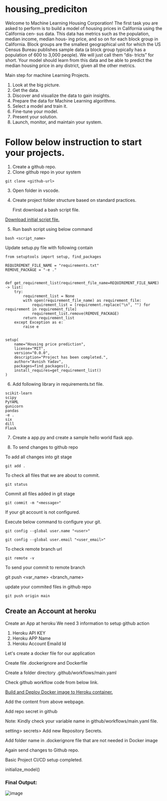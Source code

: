 # housing_prediciton
Welcome to Machine Learning Housing Corporation! The first task you are asked to perform is to build a model of housing prices in California using the California cen‐ sus data. This data has metrics such as the population, median income, median hous‐ ing price, and so on for each block group in California. Block groups are the smallest geographical unit for which the US Census Bureau publishes sample data (a block group typically has a population of 600 to 3,000 people). We will just call them “dis‐ tricts” for short. Your model should learn from this data and be able to predict the median housing price in any district, given all the other metrics.



Main step for machine Learning Projects.

1. Look at the big picture.
2. Get the data.
3. Discover and visualize the data to gain insights.
4. Prepare the data for Machine Learning algorithms.
5. Select a model and train it.
6. Fine-tune your model.
7. Present your solution.
8. Launch, monitor, and maintain your system.

# Follow below instruction to start your projects.

1. Create a github repo.
2. Clone github repo in your system
  ```
  git clone <github-url>
  ```
3. Open folder in vscode.

4. Create project folder structure based on standard practices.
   
   First download a bash script file.
  
  <a href="https://raw.githubusercontent.com/iNeuron-Pvt-Ltd/housing_prediciton/main/inital_bash_script.sh">
Download initial script file.
  </a>

5. Run bash script using below command

```
bash <script_name>
```
Update setup.py file with following contain
```
from setuptools import setup, find_packages

REQUIREMENT_FILE_NAME = "requirements.txt"
REMOVE_PACKAGE = "-e ."


def get_requirement_list(requirement_file_name=REQUIREMENT_FILE_NAME) -> list:
    try:
        requirement_list = None
        with open(requirement_file_name) as requirement_file:
            requirement_list = [requirement.replace("\n", "") for requirement in requirement_file]
            requirement_list.remove(REMOVE_PACKAGE)
        return requirement_list
    except Exception as e:
        raise e


setup(
    name="Housing price prediction",
    license="MIT",
    version="0.0.0",
    description="Project has been completed.",
    author="Avnish Yadav",
    packages=find_packages(),
    install_requires=get_requirement_list()
)
```

6. Add following library in requirements.txt file.

```
scikit-learn
scipy 
PyYAML
gunicorn
pandas
-e .
six
dill
Flask
```

7. Create a app.py and create a sample hello world flask app.


8. To send changes to github repo 

To add all changes into git stage
```
git add .
```

To check all files that we are about to commit.
```
git status 
```
Commit all files added in git stage
```
git commit -m "<message>"
```

If your git account is not configured.

Execute below command to configure your git.
```
git config --global user.name "<user>"
```
```
git config --global user.email "<user_email>"
```
To check remote branch url
```
git remote -v
```
To send your commit to remote branch

git push <var_name> <branch_name>



update your commited files in github repo
```
git push origin main
```

## Create an Account at heroku

Create an App at heroku
We need 3 information to setup github action
1. Heroku API KEY
2. Heroku APP Name
3. Heroku Account Emaild Id

Let's create a docker file for our application

Create file .dockerignore and Dockerfile

Create a folder directory .github/workflows/main.yaml

Check github workflow code from below link.

<a href="https://github.com/marketplace/actions/build-push-and-release-a-docker-container-to-heroku">Build and Deploy Docker image to Heroku container.</a>

Add the content from above webpage.


Add repo secret in github

Note: Kindly check your variable name in github/workflows/main.yaml file.

setting> secrets> Add new Repository Secrets.

Add folder name in .dockerignore file that are not needed in Docker image

Again send changes to Github repo.

Basic Project CI/CD setup completed.








initialize_model()

### Final Output:
![image](https://user-images.githubusercontent.com/69152112/217007292-80d66bcb-fc94-46ad-8b30-48afb980b5a3.png)

